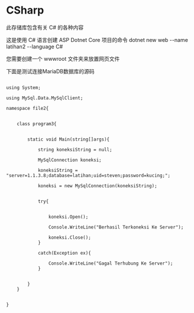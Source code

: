 # CSharp
此存储库包含有关 C# 的各种内容

这是使用 C# 语言创建 ASP Dotnet Core 项目的命令
dotnet new web --name latihan2 --language C#

您需要创建一个 wwwroot 文件夹来放置网页文件


下面是测试连接MariaDB数据库的源码

```

using System;

using MySql.Data.MySqlClient;

namespace file2{
	
	
	class program3{
		
		
		static void Main(string[]args){
			
			string koneksiString = null;
			
			MySqlConnection koneksi;
			
			koneksiString = "server=1.1.3.8;database=latihan;uid=steven;password=kucing;";
			
			koneksi = new MySqlConnection(koneksiString);
			
			
			try{
				
				
				koneksi.Open();
				
				Console.WriteLine("Berhasil Terkoneksi Ke Server");
				
				koneksi.Close();
			}
			
			catch(Exception ex){
				
				Console.WriteLine("Gagal Terhubung Ke Server");
			}
			
			
		}
	}
	
	
}

```



